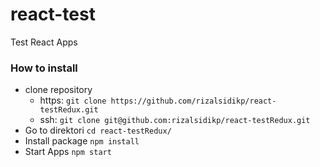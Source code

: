# react-test
Test React Apps
### How to install
- clone repository
  - https: `git clone https://github.com/rizalsidikp/react-testRedux.git`
  - ssh: `git clone git@github.com:rizalsidikp/react-testRedux.git`
- Go to direktori `cd react-testRedux/`
- Install package  `npm install`
- Start Apps `npm start`
